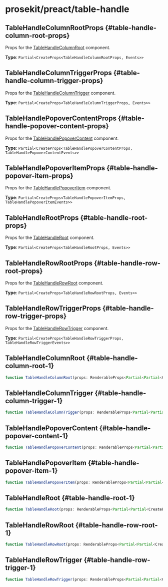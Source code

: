 # prosekit/preact/table-handle

## TableHandleColumnRootProps {#table-handle-column-root-props}

Props for the [TableHandleColumnRoot](table-handle.md#table-handle-column-root-1) component.

**Type**: `Partial<CreateProps<TableHandleColumnRootProps, Events>>`

## TableHandleColumnTriggerProps {#table-handle-column-trigger-props}

Props for the [TableHandleColumnTrigger](table-handle.md#table-handle-column-trigger-1) component.

**Type**: `Partial<CreateProps<TableHandleColumnTriggerProps, Events>>`

## TableHandlePopoverContentProps {#table-handle-popover-content-props}

Props for the [TableHandlePopoverContent](table-handle.md#table-handle-popover-content-1) component.

**Type**: `Partial<CreateProps<TableHandlePopoverContentProps, TableHandlePopoverContentEvents>>`

## TableHandlePopoverItemProps {#table-handle-popover-item-props}

Props for the [TableHandlePopoverItem](table-handle.md#table-handle-popover-item-1) component.

**Type**: `Partial<CreateProps<TableHandlePopoverItemProps, TableHandlePopoverItemEvents>>`

## TableHandleRootProps {#table-handle-root-props}

Props for the [TableHandleRoot](table-handle.md#table-handle-root-1) component.

**Type**: `Partial<CreateProps<TableHandleRootProps, Events>>`

## TableHandleRowRootProps {#table-handle-row-root-props}

Props for the [TableHandleRowRoot](table-handle.md#table-handle-row-root-1) component.

**Type**: `Partial<CreateProps<TableHandleRowRootProps, Events>>`

## TableHandleRowTriggerProps {#table-handle-row-trigger-props}

Props for the [TableHandleRowTrigger](table-handle.md#table-handle-row-trigger-1) component.

**Type**: `Partial<CreateProps<TableHandleRowTriggerProps, TableHandleRowTriggerEvents>>`

## TableHandleColumnRoot {#table-handle-column-root-1}

```ts
function TableHandleColumnRoot(props: RenderableProps<Partial<Partial<CreateProps<TableHandleColumnRootProps, TableHandleColumnRootEvents>>> & RefAttributes<TableHandleColumnRoot> & HTMLAttributes<TableHandleColumnRoot>, any>, context?: any): null | VNode<any>
```

## TableHandleColumnTrigger {#table-handle-column-trigger-1}

```ts
function TableHandleColumnTrigger(props: RenderableProps<Partial<Partial<CreateProps<TableHandleColumnTriggerProps, TableHandleColumnTriggerEvents>>> & RefAttributes<TableHandleColumnTrigger> & HTMLAttributes<TableHandleColumnTrigger>, any>, context?: any): null | VNode<any>
```

## TableHandlePopoverContent {#table-handle-popover-content-1}

```ts
function TableHandlePopoverContent(props: RenderableProps<Partial<Partial<CreateProps<TableHandlePopoverContentProps, TableHandlePopoverContentEvents>>> & RefAttributes<TableHandlePopoverContent> & HTMLAttributes<TableHandlePopoverContent>, any>, context?: any): null | VNode<any>
```

## TableHandlePopoverItem {#table-handle-popover-item-1}

```ts
function TableHandlePopoverItem(props: RenderableProps<Partial<Partial<CreateProps<TableHandlePopoverItemProps, TableHandlePopoverItemEvents>>> & RefAttributes<TableHandlePopoverItem> & HTMLAttributes<TableHandlePopoverItem>, any>, context?: any): null | VNode<any>
```

## TableHandleRoot {#table-handle-root-1}

```ts
function TableHandleRoot(props: RenderableProps<Partial<Partial<CreateProps<TableHandleRootProps, TableHandleRootEvents>>> & RefAttributes<TableHandleRoot> & HTMLAttributes<TableHandleRoot>, any>, context?: any): null | VNode<any>
```

## TableHandleRowRoot {#table-handle-row-root-1}

```ts
function TableHandleRowRoot(props: RenderableProps<Partial<Partial<CreateProps<TableHandleRowRootProps, TableHandleRowRootEvents>>> & RefAttributes<TableHandleRowRoot> & HTMLAttributes<TableHandleRowRoot>, any>, context?: any): null | VNode<any>
```

## TableHandleRowTrigger {#table-handle-row-trigger-1}

```ts
function TableHandleRowTrigger(props: RenderableProps<Partial<Partial<CreateProps<TableHandleRowTriggerProps, TableHandleRowTriggerEvents>>> & RefAttributes<TableHandleRowTrigger> & HTMLAttributes<TableHandleRowTrigger>, any>, context?: any): null | VNode<any>
```
